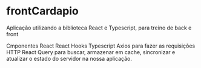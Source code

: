# frontCardapio

Aplicação utilizando a biblioteca React e Typescript, para treino de back e front

Cmponentes React
React Hooks 
Typescript 
Axios para fazer as requisições HTTP
React Query para buscar, armazenar em cache, sincronizar e atualizar o estado do servidor na nossa aplicação.
